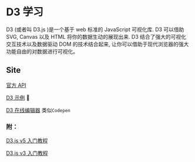 # D3 学习

D3 (或者叫 D3.js )是一个基于 web 标准的 JavaScript 可视化库. D3 可以借助 SVG, Canvas 以及 HTML 将你的数据生动的展现出来. D3 结合了强大的可视化交互技术以及数据驱动 DOM 的技术结合起来, 让你可以借助于现代浏览器的强大功能自由的对数据进行可视化。

## Site

[官方 API](https://github.com/d3/d3/blob/master/API.md)

[D3 示例](https://bl.ocks.org/) 

[D3 在线编辑器](http://blockbuilder.org/) 类似`Codepen`

### 附：

[D3.js v5 入门教程](https://blog.csdn.net/qq_34414916/article/details/80026029)

[D3.js v3 入门教程](http://wiki.jikexueyuan.com/project/d3wiki/introduction.html)
